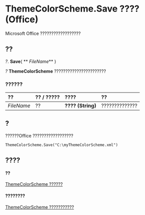 
# ThemeColorScheme.Save ???? (Office)

Microsoft Office ??????????????????


## ??

 _?_. **Save**( ** _FileName_** )

 _?_ **ThemeColorScheme** ???????????????????????


### ??????



|**??**|**?? / ?????**|**????**|**??**|
|:-----|:-----|:-----|:-----|
| _FileName_|??|**???? (String)**|??????????????|

## ?

??????Office ??????????????????


```
ThemeColorScheme.Save("C:\myThemeColorScheme.xml") 

```


## ????


#### ??


[ThemeColorScheme ??????](aa4e888e-cdcd-4682-13e3-fcae1a9e4d46.md)
#### ????????


[ThemeColorScheme ???????????](http://msdn.microsoft.com/library/0b73a1ec-7d1e-1b94-6411-ddf0ec95d935%28Office.15%29.aspx)
